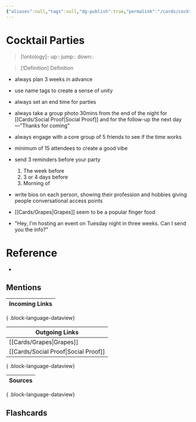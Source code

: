 ```yaml
---
{"aliases":null,"tags":null,"dg-publish":true,"permalink":"/cards/cocktail-parties/","dgPassFrontmatter":true}
---
```


# Cocktail Parties

> [!ontology]-
> up:: 
> jump:: 
> down:: 

> [!Definition] Definition

- always plan 3 weeks in advance
- use name tags to create a sense of unity
- always set an end time for parties
- always take a group photo 30mins from the end of the night for [[Cards/Social Proof\|Social Proof]] and for the follow-up the next day—"Thanks for coming"
- always engage with a core group of 5 friends to see if the time works
- minimum of 15 attendees to create a good vibe
- send 3 reminders before your party
	1. The week before
	2. 3 or 4 days before
	3. Morning of
- write bios on each person, showing their profession and hobbies giving people conversational access points
- [[Cards/Grapes\|Grapes]] seem to be a popular finger food

- "Hey, I'm hosting an event on Tuesday night in three weeks. Can I send you the info?"

# Reference

- 

## Mentions

| Incoming Links |
| -------------- |

{ .block-language-dataview}

| Outgoing Links                          |
| --------------------------------------- |
| [[Cards/Grapes\|Grapes]]             |
| [[Cards/Social Proof\|Social Proof]] |

{ .block-language-dataview}

| Sources |
| ------- |

{ .block-language-dataview}

## Flashcards
